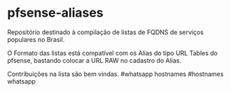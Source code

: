 # pfsense-aliases

Repositório destinado à compilação de listas de FQDNS de serviços populares no Brasil.

O Formato das listas está compatível com os Alias do tipo URL Tables do pfsense, bastando colocar a URL RAW no cadastro do Alias.

Contribuições na lista são bem vindas.
#whatsapp hostnames
#hostnames whatsapp
